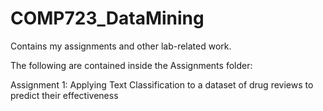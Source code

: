 # COMP723_DataMining
Contains my assignments and other lab-related work.

The following are contained inside the Assignments folder:

Assignment 1: Applying Text Classification to a dataset of drug reviews to predict their effectiveness
